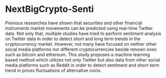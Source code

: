 # NextBigCrypto-Senti
Previous researches have shown that securities and other financial instruments market movements can be predicted using real-time Twitter data. Not only that, multiple studies have tried to perform sentiment analysis on Twitter data in order to detect short and long term trends in the cryptocurrency market. However, not many have focused on neither other social media platforms nor different cryptocurrencies beside renown ones such as bitcoin and ethereum. This study proposes a machine learning based method which utilizes not only Twitter but also data from other social media platforms such as Reddit in order to detect sentiment and short-term trend in prices fluctuations of alternative coins.
